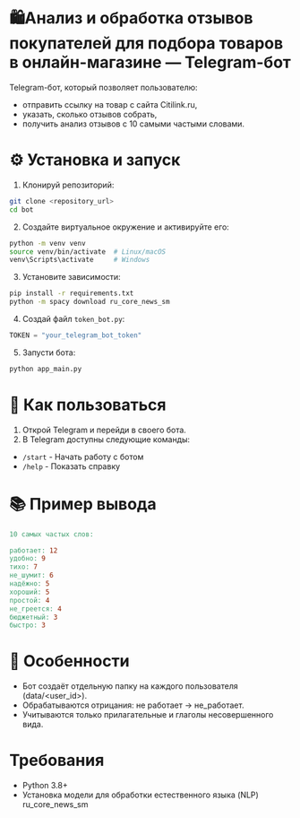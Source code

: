 # 🛍️Анализ и обработка отзывов покупателей для подбора товаров в онлайн-магазине — Telegram-бот

Telegram-бот, который позволяет пользователю:
- отправить ссылку на товар с сайта Citilink.ru,
- указать, сколько отзывов собрать,
- получить анализ отзывов с 10 самыми частыми словами.

# ⚙️ Установка и запуск

1. Клонируй репозиторий:
```bash
git clone <repository_url>
cd bot
```

2. Создайте виртуальное окружение и активируйте его:
```bash
python -m venv venv
source venv/bin/activate  # Linux/macOS
venv\Scripts\activate     # Windows
```

3. Установите зависимости:
```bash
pip install -r requirements.txt
python -m spacy download ru_core_news_sm
```

4. Создай файл `token_bot.py`:
```python
TOKEN = "your_telegram_bot_token"
```

5. Запусти бота:
```bash
python app_main.py
```

# 📲 Как пользоваться

1. Открой Telegram и перейди в своего бота.
2. В Telegram доступны следующие команды:
- `/start` - Начать работу с ботом
- `/help` - Показать справку

# 📚 Пример вывода

```makefile
10 самых частых слов:

работает: 12
удобно: 9
тихо: 7
не_шумит: 6
надёжно: 5
хороший: 5
простой: 4
не_греется: 4
бюджетный: 3
быстро: 3
```

# 🧠 Особенности

- Бот создаёт отдельную папку на каждого пользователя (data/<user_id>).
- Обрабатываются отрицания: не работает → не_работает.
- Учитываются только прилагательные и глаголы несовершенного вида.

# Требования

- Python 3.8+
- Установка модели для обработки естественного языка (NLP) ru_core_news_sm